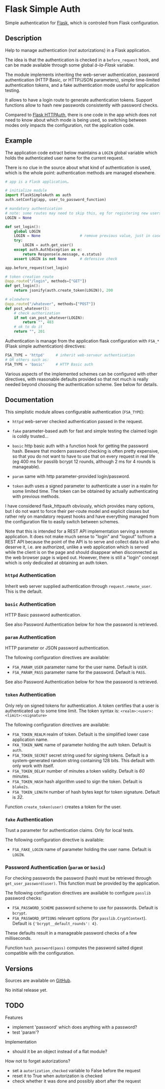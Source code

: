 # Flask Simple Auth

Simple authentication for [Flask](https://flask.palletsprojects.com/),
which is controled from Flask configuration.

## Description

Help to manage authentication (*not* autorizations) in a Flask application.

The idea is that the authentication is checked in a `before_request` hook,
and can be made available through some global *à-la-Flask* variable.

The module implements inheriting the web-server authentication,
password authentication (HTTP Basic, or HTTP/JSON parameters),
simple time-limited authentication tokens, and
a fake authentication mode useful for application testing.

It allows to have a login route to generate authentication tokens.
Support functions allow to hash new passwords consistently with password checks.

Compared to [Flask HTTPAuth](https://github.com/miguelgrinberg/Flask-HTTPAuth),
there is one code in the app which does not need to know about which mode
is being used, so switching between modes only impacts the configuration,
not the application code.

## Example

The application code extract below maintains a `LOGIN` global variable which
holds the authenticated user name for the current request.

There is no clue in the source about what kind of authentication is used,
which is the whole point: authentication methods are managed elsewhere.

```Python
# app is a Flask application…

# initialize module
import FlaskSimpleAuth as auth
auth.setConfig(app, user_to_password_function)

# mandatory authentication
# note: some routes may need to skip this, eg for registering new users.
LOGIN = None

def set_login():
    global LOGIN
    LOGIN = None                  # remove previous value, just in case
    try:
        LOGIN = auth.get_user()    
    except auth.AuthException as e:
        return Response(e.message, e.status)
    assert LOGIN is not None      # defensive check

app.before_request(set_login)

# token creation route
@app.route("/login", methods=["GET"])
def get_login():
    return jsonify(auth.create_token(LOGIN)), 200

# elsewhere
@app.route("/whatever", methods=["POST"])
def post_whatever():
    # check authorization
    if not can_post_whatever(LOGIN):
        return "", 403
    # ok to do it
    return "", 201
```

Authentication is manage from the application flask configuration
with `FSA_*` (Flask simple authentication) directives:

```Python
FSA_TYPE = 'httpd'     # inherit web-serveur authentication
# OR others such as:
FSA_TYPE = 'basic'     # HTTP Basic auth
```

Various aspects of the implemented schemes can be configured with other
directives, with reasonable defaults provided so that not much is really
needed beyond choosing the authentication scheme.
See below for details.

## Documentation

This simplistic module allows configurable authentication (`FSA_TYPE`):

- `httpd` web-server checked authentication passed in the request.

- `fake` parameter-based auth for fast and simple testing
  the claimed login is coldly trusted…

- `basic` http basic auth with a function hook for getting
  the password hash. Beware that modern password checking is often pretty
  expensive, so that you do not want to have to use that on
  every request in real life (eg 400 ms for passlib bcrypt 12 rounds,
  although 2 ms for 4 rounds is manageable).

- `param` same with http parameter-provided login/password.

- `token` auth uses a signed parameter to authenticate a
  user in a realm for some limited time. The token can be
  obtained by actually authenticating with previous methods.

I have considered flask\_httpauth obviously, which provides many options,
but I do not want to force their per-route model and explicit classes
but rather rely on mandatory request hooks and have everything managed from
the configuration file to easily switch between schemes.

Note that this is intended for a REST API implementation serving
a remote application. It does not make much sense to "login" and "logout"
to/from a REST API because the point of the API is to serve and collect data
to all who deserve it, i.e. are authorized, unlike a web application
which is served while the client is on the page and should disappear when
disconnected as the web browser page is wiped out. However, there is still
a "login" concept which is only dedicated at obtaining an auth token.

### `httpd` Authentication

Inherit web server supplied authentication through `request.remote_user`.
This is the default.

### `basic` Authentication

HTTP Basic password authentication.

See also Password Authentication below for how the password is retrieved.

### `param` Authentication

HTTP parameter or JSON password authentication.

The following configuration directives are available:

 - `FSA_PARAM_USER` parameter name for the user name.
   Default is `USER`.
 - `FSA_PARAM_PASS` parameter name for the password.
   Default is `PASS`.

See also Password Authentication below for how the password is retrieved.

### `token` Authentication

Only rely on signed tokens for authentication.
A token certifies that a user is authenticated up to some time limit.
The token syntax is: `<realm>:<user>:<limit>:<signature>`

The following configuration directives are available:

 - `FSA_TOKEN_REALM` realm of token.
   Default is the simplified lower case application name.
 - `FKA_TOKEN_NAME` name of parameter holding the auth token.
   Default is `auth`.
 - `FSA_TOKEN_SECRET` secret string used for signing tokens.
   Default is a system-generated random string containing 128 bits.
   This default with only work with itself.
 - `FSA_TOKEN_DELAY` number of minutes a token validity.
   Default is *60* minutes. 
 - `FSA_TOKEN_HASH` hash algorithm used to sign the token.
   Default is `blake2s`.
 - `FSA_TOKEN_LENGTH` number of hash bytes kept for token signature.
   Default is *32*.

Function `create_token(user)` creates a token for the user.

### `fake` Authentication

Trust a parameter for authentication claims.
Only for local tests.

The following configuration directive is available:

 - `FSA_FAKE_LOGIN` name of parameter holding the user name.
   Default is `LOGIN`.

### Password Authentication (`param` or `basic`)

For checking passwords the password (hash) must be retrieved through
`get_user_password(user)`. 
This function must be provided by the application.

The following configuration directives are available to configure
`passlib` password checks:

 - `FSA_PASSWORD_SCHEME` password scheme to use for passwords.
   Default is `bcrypt`.
 - `FSA_PASSWORD_OPTIONS` relevant options (for `passlib.CryptContext`).
   Default is `{'bcrypt__default_rounds': 4}`.

These defaults result in a manageable password checks of a few milliseconds.

Function `hash_password(pass)` computes the password salted digest compatible
with the configuration.

## Versions

Sources are available on [GitHub](https://github.com/zx80/flask-simple-auth).

No initial release yet.

## TODO

Features
 - implement 'password' which does anything with a password?
 - test 'param'?

Implementation
 - should it be an object instead of a flat module?

How not to forget autorizations?
 - set a `autorization_checked` variable to False before the request
 - reset it to True when autorization is checked
 - check whether it was done and possibly abort after the request

